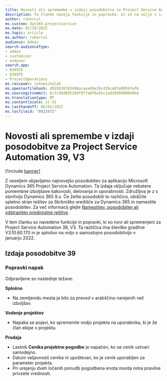 ```yaml
---
title: Novosti ali spremembe v izdaji posodobitve za Project Service Automation 39, V3
description: Ta članek navaja funkcije in popravke, ki so na voljo v izdaji posodobitve 39, V3 storitve Microsoft Dynamics 365 Project Service Automation.
author: ruhercul
ms.custom: dyn365-projectservice
ms.date: 01/20/2022
ms.topic: article
ms.author: ruhercul
audience: Admin
search.audienceType:
- admin
- customizer
- enduser
search.app:
- D365CE
- D365PS
- ProjectOperations
ms.reviewer: johnmichalak
ms.openlocfilehash: d5b5938762d98acaead9e26c47bce07e0059faf6
ms.sourcegitcommit: 6cfc50d89528df977a8f6a55c1ad39d99800d9b4
ms.translationtype: MT
ms.contentlocale: sl-SI
ms.lasthandoff: 06/03/2022
ms.locfileid: "8922472"
---
```

# <a name="whats-new-or-changed-in-project-service-automation-update-release-39-v3"></a>Novosti ali spremembe v izdaji posodobitve za Project Service Automation 39, V3

[!include [banner](../includes/psa-now-project-operations.md)]

Z veseljem objavljamo najnovejšo posodobitev za aplikacijo Microsoft Dynamics 365 Project Service Automation. Ta izdaja vključuje nekatere pomembne izboljšave kakovosti, delovanja in uporabnosti. Združljiva je z s storitvijo Dynamics 365 9.x. Če želite posodobiti to različico, obiščite spletno stran rešitev za Skrbniško središče za Dynamics 365 in namestite posodobitev. Za več informacij glejte [Namestitev, posodobitev ali odstranitev prednostne rešitve](/power-platform/admin/install-remove-preferred-solution).

V tem članku so navedene funkcije in popravki, ki so novi ali spremenjeni za Project Service Automation 39, V3. Ta različica ima številko graditve V3.10.60.170 in je splošno na voljo s samostojno posodobitvijo v januarju 2022.

## <a name="update-release-39"></a>Izdaja posodobitve 39

### <a name="bug-fixes"></a>Popravki napak

Odpravljene so naslednje težave:

**Splošno**

- Na zemljevidu mesta je bilo za prevod v arabščino narejenih več izboljšav.

**Vodenje projektov**

- Napaka se pojavi, ko spremenite vodjo projekta na uporabnika, ki je že član ekipe v projektu.

**Prodaja**

- Lastnik **Cenika projektne pogodbe** je napačen, ko se cenik ustvari samodejno. 
- Datum veljavnosti cenika ni upoštevan, ko je cenik uporabljen za parameter projekta.
- Pri urejanju dveh ločenih ponudb pogodbena enota morda nima pravilne privzete vrednosti.
